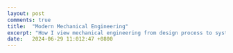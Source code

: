 ```yaml
---
layout: post
comments: true
title:  "Modern Mechanical Engineering"
excerpt: "How I view mechanical engineering from design process to systems operations"
date:   2024-06-29 11:012:47 +0800
---
```


